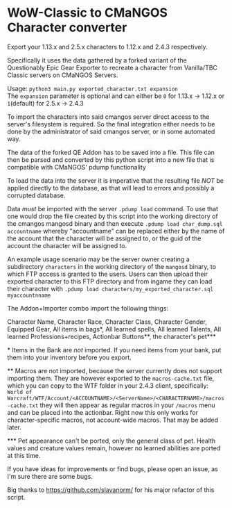 # WoW-Classic to CMaNGOS Character converter
Export your 1.13.x and 2.5.x characters to 1.12.x and 2.4.3 respectively.

Specifically it uses the data gathered by a forked variant of the Questionably Epic Gear Exporter to recreate a character from Vanilla/TBC Classic servers on CMaNGOS Servers.

Usage: `python3 main.py exported_character.txt expansion`  
The `expansion` parameter is optional and can either be `0` for 1.13.x -> 1.12.x or `1`(default) for 2.5.x -> 2.4.3

To import the characters into said cmangos server direct access to the server's filesystem is required. So the final integration either needs to be done by the administrator of said cmangos server, or in some automated way.

The data of the forked QE Addon has to be saved into a file. This file can then be parsed and converted by this python script into a new file that is compatible with CMaNGOS' pdump functionality

To load the data into the server it is imperative that the resulting file *NOT* be applied directly to the database, as that will lead to errors and possibly a corrupted database.

Data *must* be imported with the server `.pdump load` command. To use that one would drop the file created by this script into the working directory of the cmangos mangosd binary and then execute `.pdump load char_dump.sql accountname` whereby "accountname" can be replaced either by the name of the account that the character will be assigned to, or the guid of the account the character will be assigned to.

An example usage scenario may be the server owner creating a subdirectory `characters` in the working directory of the `mangosd` binary, to which FTP access is granted to the users.
Users can then upload their exported character to this FTP directory and from ingame they can load their character with `.pdump load characters/my_exported_character.sql myaccountnname`

The Addon+Importer combo import the following things:

Character Name, Character Race, Character Class, Character Gender, Equipped Gear, All items in bags\*, All learned spells, All learned Talents, All learned Professions+recipes, Actionbar Buttons\*\*, the character's pet\*\*\*

\* Items in the Bank are *not* imported. If you need items from your bank, put them into your inventory before you export.

\*\* Macros are not imported, because the server currently does not support importing them. They are however exported to the `macros-cache.txt` file, which you can copy to the WTF folder in your 2.4.3 client, specifically:
`World of Warcraft/WTF/Account/<ACCOUNTNAME>/<ServerName>/<CHARACTERNAME>/macros-cache.txt` they will then appear as regular macros in your `/macros` menu and can be placed into the actionbar.
Right now this only works for character-specific macros, not account-wide macros. That may be added later.

\*\*\* Pet appearance can't be ported, only the general class of pet. Health values and creature values remain, however no learned abilities are ported at this time.

If you have ideas for improvements or find bugs, please open an issue, as I'm sure there are some bugs.

Big thanks to https://github.com/slavanorm/ for his major refactor of this script.
